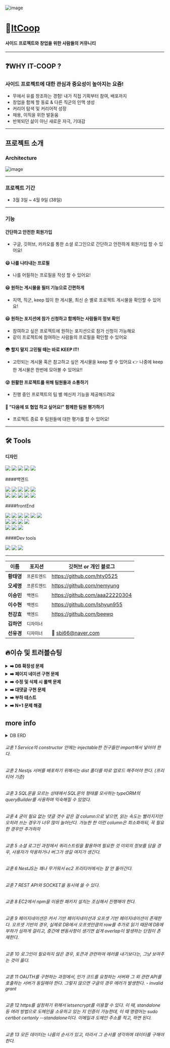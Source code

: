 ![image](https://user-images.githubusercontent.com/82748285/162229805-ae28866d-0da7-4e36-9f53-b3d81d83443d.png)

# 🤔[ItCoop][itcooplink]

[itcooplink]: https://it-coop.co.kr 'go itCoop'

#### 사이드 프로젝트와 창업을 위한 사람들의 커뮤니티

---

## ❓WHY IT-COOP ?

### 사이드 프로젝트에 대한 관심과 중요성이 높아지는 요즘!

- 무에서 유를 창조하는 경험! 내가 직접 기획부터 참여, 배포까지
- 창업을 함께 할 동료 & 다른 직군의 인맥 생성
- 커리어 탐색 및 커리어적 성장
- 채용, 이직을 위한 발돋움
- 반복되던 삶이 아닌 새로운 자극, 기대감

<hr/>

## 프로젝트 소개

### Architecture

![image](https://user-images.githubusercontent.com/48893036/162189441-14f99bf8-740a-497d-986d-136c32d5d371.png)

<hr/>

### 프로젝트 기간

- 3월 3일 ~ 4월 9일 (38일)

<hr/>

### 기능

#### 간단하고 안전한 회원가입

- 구글, 깃허브, 카카오를 통한 소셜 로그인으로 간단하고 안전하게 회원가입 할 수 있어요!

#### 😃 나를 나타내는 프로필

- 나를 어필하는 프로필을 작성 할 수 있어요!

#### 😃 원하는 게시물을 필터 기능으로 간편하게

- 지역, 직군, keep 많이 한 게시물, 최신 순 별로 프로젝트 게시물을 확인할 수 있어요!

#### 😃 원하는 포지션에 참가 신청하고 함께하는 사람들의 정보 확인

- 참여하고 싶은 프로젝트에 원하는 포지션으로 참가 신청이 가능해요
- 같이 프로젝트에 참여하는 사람들의 프로필을 확인할 수 있어요

#### 😳 할지 말지 고민될 때는 바로 KEEP IT!

- 고민되는 게시물 혹은 참고하고 싶은 게시물을 keep 할 수 있어요
  👉 나중에 keep한 게시물은 한번에 모아볼 수 있어요!!

#### 😜 원활한 프로젝트를 위해 팀원들과 소통하기

- 진행 중인 프로젝트의 팀 별 메신저 기능을 제공해드려요

#### 🤠 ”다음에 또 협업 하고 싶어요!” 함께한 팀원 평가하기

- 프로젝트 종료 후 팀원들에 대한 평가를 할 수 있어요!
<hr/>

## 🛠 Tools

#### 디자인

<p>
  <img src="https://img.shields.io/badge/Figma-F24E1E?style=for-the-badge&logo=Figma&logoColor=white"/>
  <img src="https://img.shields.io/badge/Adobe XD-FF61F6?style=for-the-badge&logo=Adobe XD&logoColor=white"/>
  <img src="https://img.shields.io/badge/Adobe Illustrator-FF9A00?style=for-the-badge&logo=Adobe Illustrator&logoColor=white"/>
  <img src="https://img.shields.io/badge/Adobe Photoshop-31A8FF?style=for-the-badge&logo=Adobe Photoshop&logoColor=white"/>
  <img src="https://img.shields.io/badge/css-1572B6?style=for-the-badge&logo=css3&logoColor=white">
<br>
</p>

####백엔드

<p>
<img src="https://img.shields.io/badge/javascript-F7DF1E?style=for-the-badge&logo=javascript&logoColor=black">
<img src="https://img.shields.io/badge/TypeScript-3178C6?style=for-the-badge&logo=TypeScript&logoColor=white"/>
<img src="https://img.shields.io/badge/ESLint-4B3263?style=for-the-badge&logo=eslint&logoColor=white">
<img src="https://img.shields.io/badge/node.js-339933?style=for-the-badge&logo=Node.js&logoColor=white">
<img src="https://img.shields.io/badge/NestJS-E0234E?style=for-the-badge&logo=NestJS&logoColor=white">

<br>
  <img src="https://img.shields.io/badge/mysql-%2300f.svg?style=for-the-badge&logo=mysql& logoColor=white">
  <img src="https://img.shields.io/badge/NPM-%23000000.svg?style=for-the-badge&logo=npm&  logoColor=white">
  <img src="https://img.shields.io/badge/AWS Ec2-232F3E?style=for-the-badge&  logo=amazonaws&logoColor=white">
   <img src="https://img.shields.io/badge/socket.io-ffffff?style=for-the-badge&logo=socket.io&logoColor=black">
  <img src="https://img.shields.io/badge/JWT-black?style=for-the-badge&logo=JSON%20web%20tokens">

<br>
</p>

####frontEnd

<p>
  <img src="https://img.shields.io/badge/javascript-F7DF1E?style=for-the-badge&logo=javascript&logoColor=black">
  <img src="https://img.shields.io/badge/Tailwind-06B6D4?style=for-the-badge&logo=Tailwind CSS&logoColor=white">
  <img src="https://img.shields.io/badge/html-E34F26?style=for-the-badge&logo=html5&logoColor=white">
  <img src="https://img.shields.io/badge/css-1572B6?style=for-the-badge&logo=css3&logoColor=white">
  <img src="https://img.shields.io/badge/ESLint-4B3263?style=for-the-badge&logo=eslint&logoColor=white">
  <img src="https://img.shields.io/badge/yarn-%232C8EBB.svg?style=for-the-badge&logo=yarn&logoColor=white">
  <br>
  <img src="https://img.shields.io/badge/React-61DAFB?style=for-the-badge&logo=React&logoColor=black">
  <img src="https://img.shields.io/badge/React_Router-CA4245?style=for-the-badge&logo=react-router&logoColor=white">
  <img src="https://img.shields.io/badge/-React%20Query-FF4154?style=for-the-badge&logo=react%20query&logoColor=white">
  <img src="https://img.shields.io/badge/socket.io-ffffff?style=for-the-badge&logo=socket.io&logoColor=black">
<br>
  <img src="https://img.shields.io/badge/github%20actions-%232671E5.svg?style=for-the-badge&logo=githubactions&logoColor=white">
  <img src="https://img.shields.io/badge/CloudFront-D05C4B?style=for-the-badge&logo=Amazon AWS&logoColor=white">
  <img src="https://img.shields.io/badge/Amazon S3-569A31?style=for-the-badge&logo=Amazon S3&logoColor=white">
</p>

####Dev tools

<p> 
  <img src="https://img.shields.io/badge/Visual%20Studio%20Code-0078d7.svg?style=for-the-badge&logo=visual-studio-code&logoColor=white">
  <img src="https://img.shields.io/badge/git-%23F05033.svg?style=for-the-badge&logo=git&logoColor=white">
  <img src="https://img.shields.io/badge/github-%23121011.svg?style=for-the-badge&logo=github&logoColor=white">
<br>

<hr>

| 이름       | 포지션       | 깃허브 or 개인 블로그          |
| ---------- | ------------ | ------------------------------ |
| **황태영** | `프론트엔드` | https://github.com/hty0525     |
| **오세명** | `프론트엔드` | https://github.com/nemyung     |
| **이승민** | `백엔드`     | https://github.com/aaa22220304 |
| **이수현** | `백엔드`     | https://github.com/lshyun955   |
| **천강효** | `백엔드`     | https://github.com/beewp       |
| **김하연** | `디자이너`   |                                |
| **선유경** | `디자이너`   | 🚢 sbi66@naver.com             |

## 🔥이슈 및 트러블슈팅

<details>
<summary><b>➡️ DB 확장성 문제</b></summary>

> **문제** : DB 테이블에서 컬럼 자체가 값을 의미하여 유연성이 제한되는 문제
>
> **설명** : 게시글을 DB에 저장할 때, 작성자가 요구하는 각각의 직군 및 기술 스택과 그에 따라 필요한 인원수를 저장해야 헀다. 직군 및 기술 스택을 각각의 컬럼으로 하여 각 몇명이 요구되는 지를 저장하고 있었다. 그 결과, 백엔드에서 컬럼으로 지정한 직군 및 기술 스택에 대한 정보만을 저장하고 있었다.
>
> **해결** : 해당하는 컬럼을 모두 제거한 후, 기존 One to One 관계에서 One To Many 관계로 테이블 관계 설정을 바꾸어 기술 스택 및 직군에 대한 정보를 row에 저장하였다.
>
> **효과** : 기존의 제약에서 벗어나서 더 다양한 종류의 기술 스택의 정보를 저장할 수 있었고, 실제로 10여 가지의 정보를 저장하였던 초기 대비 프로젝트가 진행됨에 따라 20여 가지의 정보를 저장해야 했고 이를 성공적으로 저장할 수 있었다.
</details>

<details>
<summary><b>➡️ 페이지 네이션 구현 문제</b></summary>

> **문제1** : 여러 가지 필터와 정렬 순서에 따른 페이지네이션을 구현으로 너무 많은 분기처리가 필요했던 문제
>
> **설명** : 사용자 편의성을 개선하기 위해서 전체 게시글 목록 조회 API에서 직군, 기술 스택, 모집 완료 여부, 그리고 지역 등의 여러가지 필터 기능이 필요했고, 거기에 더해 최신순 및 keep it 갯수 순으로 정렬이 필요했다. 각각에 대해서 서로 다르게 분기 처리를 할 경우, API를 매우 다양하게 작성하거나, 분기 처리에 따라 코드에 중복되는 부분이 지속적으로 발생하여 코드의 가동성이 떨어지고 에러 처리 등에 있어서 작업 효율이 떨어지는 문제가 발생하였다.
>
> **해결** : TypeORM이 제공하는 QueryBuilder를 통해 쿼리를 작성하였다. 각각의 필터링 및 정렬에 대해 조건문을 통해 쿼리에 추가적으로 조건을 지정해주는 방식으로 코드를 작성하였다.
>
> **효과** : 각각의 분기처리를 따로 할 필요성이 사라져 코드가 중복되는 부분이 사라졌고, 코드의 가독성이 높아져 코드를 수정함에 있어 불편함이 사라졌다. 또한, 오류가 발생하였을 때 여러가지 조건에 대해서 실험을 진행하여 어떤 부분에서 오류가 발생하였는 지를 손쉽게 찾을 수 있었으며, 똑같은 부분을 여러번 수정할 필요 없이 손쉽게 버그를 고칠 수 있었다.

<br>

> **문제2** : 페이지네이션을 Keep it 갯수를 기준으로 할 경우 시간이 매우 오래 걸리는 문제
>
> **설명** : 사용자의 편의성을 고려하여 사용자들에게 가장 큰 관심을 받는 게시물을 먼저 볼 수 있게 하는 Keep it 갯수 순으로 전체 목록을 받을 수 있게 하였습니다. 그러나, DB 구조 상 매번 Keep it의 갯수를 계산해야 하는 문제가 있었고, 그에 따라 쿼리문을 작성할 경우 매 요청에 대해 DB에 저장된 모든 게시글의 Keep it에 대한 정보를 불러오고 계산해야 하는 문제가 있어 시간이 매우 오래 걸렸다.
>
> **해결** : 게시글에 대한 정보를 저장할 때, Keep it에 대한 갯수를 저장하는 컬럼을 추가하여 이를 기준으로 정렬을 쉽게 할 수 있도록 하였다.
>
> **효과** : 각각의 요청에 있어 매번 DB의 모든 게시글에 대해서 Keep it의 갯수를 계산해야 했던 기존 방식 대비 훨씬 빠른 속도로 요청이 처리되는 것을 확인하였고, 서버의 부하 또한 감소시킬 수 있었다.
</details>

<details>
<summary><b>➡️ 수정 및 삭제 시 롤백 문제</b></summary>

> **문제** : 하나의 요청에 대해서 DB에 여러번 업데이트가 필요한 경우, 중간에 에러가 발생했을 때 의도치 않은 정보 수정이 발생했던 문제
>
> **설명** : 게시글에 Keep it에 대한 컬럼을 추가하여 Keep it을 하거나 취소했을 경우, 해당 컬럼의 정보 또한 수정해야 했다. 또한, 게시글을 수정할 때 여러가지 정보를 한번에 수정할 경우 하나의 테이블이 아니라 One to Many 관계에 있는 서로 다른 테이블의 정보를 수정해야 하는 경우가 존재했다. 그러나, 중간에 에러가 발생하여 작업이 중지된 경우, 어떤 부분에서 에러가 발생한 것인지 알 수 없으며 그 이전에 실시된 수정 사항에 대해서는 반영되는 문제가 발생하였다.
>
> **해결** : Transaction을 통해 문제를 해결하였다. Transaction은 My SQL에서 지원하는 기능으로, TypeORM에서도 이용할 수 있었다. Transaction은 그 특성 상 해당하는 모든 쿼리문이 반영되거나, 에러가 발생할 경우 모두 반영되지 않는데 이러한 특성이 문제 해결에 주요하게 작용하였다. try catch문을 통해 에러를 감지하고 에러가 발생할 경우, transaction을 롤백시켜 모든 수정사항을 되돌릴 수 있었다.
>
> **효과** : 게시글에 대한 정보 테이블에서 Keep it의 갯수에 대해 저장된 정보가 정확하게 Keep it 갯수를 반영하게 되었다. 사용자가 작성한 게시글 수정사항이 반영되는 도중에 에러가 발생하더라도 부분적으로 반영되는 것이 아니라 다시 원래 상태로 정상적으로 돌아오게 되었다. 
</details>

<details>
<summary><b>➡️ 대댓글 구현 문제</b></summary>

> **문제** : 대댓글을 구현함에 있어 일차원 배열의 정보를 트리 구조로 변환해야 하여 시간 복잡도가 O(n²)이던 문제
>
> **설명** : DB에 댓글에 대한 정보를 저장할 때, depth를 저장하여 해당 댓글이 댓글인지 대댓글인지를 저장하고, group을 저장하여 해당 댓글 및 대댓글이 몇번째 댓글 및 대댓글인지에 대한 정보를 저장하였다. 이 경우, 프론트엔드에서 일차원 배열을 이중 for문을 활용해 트리 구조로 변환해야 했기 때문에 시간 복잡도가 O(n²)이었고, 댓글의 수가 많아질 경우 문제가 발생할 것으로 판단하였다. 또한, 댓글이 삭제된 대댓글을 표현할 수 있는 방법이 필요했다.
>
> **해결** : 문제를 해결하기 위해 DB 구조 수정과 트리 구조로 변환 로직 변경을 고려하였다. Type ORM은 또한 tree 구조를 지원하여 이렇게 DB 구조를 변환할 경우 문제를 해결할 수 있다. 그러나, 이렇게 될 경우 매핑에 상당히 오랜 시간이 소요될 것으로 판단하였다. 멘토님께 질문한 결과, Type ORM은 매핑에 있어 row의 수가 많아질 수록 기하급수적으로 시간이 소요됨을 알게 되어, 이 방법보다는 로직을 변환하는 방식으로 문제를 해결하기로 하였다. Javascript는 Set 자료구조를 지원하는데, set 자료형의 경우 각각의 요소가 있는 지 여부를 검사하는 것과 add가 O(1)의 시간을 소요한다. 또한 댓글은 시간 순서대로 저장되어 있는데, 이 점을 이용하여 기존 이중 for문에서 단일 for문으로 대댓글 구현하였다. 
>
> **효과** : 단일 for문으로 대댓글 로직을 변경하여 기존 O(n²)이던 시간 복잡도를 O(n)으로 개선할 수 있었다. ORM에서 추가적인 매핑 과정 없이 문제를 해결할 수 있어 다른 부분에서 시간이 추가적으로 소요되는 부분을 걱정할 필요가 없었다. 
</details>

<details>
<summary><b>➡️ 부하 테스트</b></summary>

> **문제** : 부하 테스트 라이브러리인 artillery를 통해 서버에 부하를 가했을 때, 요청 처리 시간이 너무 오래 걸리던 문제.
>
> **설명** : 부하 테스트 라이브러리인 artillery를 통해 요청이 가장 잦을 것으로 생각되는 전체 게시글 목록 조회 API에 대한 부하 테스트를 진행하였다. 기존 200ms 이하이던 요청 처리 시간이 평균 1500ms으로 증가하였고, 하위 99%의 경우 3000ms 이상이 소요되었다. 또한, 부하를 더 강하게 했을 때는 요청이 정상적으로 응답을 받을 수 없었던 문제
>
> **해결** : TypeORM의 로깅 기능으로 해당 API에서 이용되는 쿼리문을 읽을 수 있었다. 해당 쿼리문에서 이용되는 조건문 및 정렬 기준을 토대로 테이블의 index를 점검 및 수정하였다.
>
> **효과** : 부하 테스트를 재실시하였을 때, 평균 소요 시간을 20% 정도 감축할 수 있었으며, 하위 99%의 경우에는 최대 50%까지 시간 소요가 감소하는 것을 확인하였다.
</details>

<details>
<summary><b>➡️ N+1 문제 해결</b></summary>

</details>

## more info

<details>
<summary> DB ERD </summary>
<div markdown="1">

![image](https://user-images.githubusercontent.com/48893036/162195875-c367e352-da7b-4195-bd3b-33298abf7b43.png)

</div>
</details>

###### 교훈 1 Service의 constructor 안에는 injectable한 친구들만 import해서 넣어야 한다.

###### 교훈 2 Nestjs 서버를 배포하기 위해서는 dist 폴더를 따로 업로드 해주어야 한다. (프리티어 기준)

###### 교훈 3 SQL문을 모르는 상태에서 SQL문의 형태를 모사하는 typeORM의 queryBuilder를 사용하며 익숙해질 수 있었다.

###### 교훈 4 굳이 필요 없는 댓글 갯수 같은 걸 column으로 넣으면, 읽는 속도는 빨라지지만 오히려 쓰는 경우가 너무 많이 늘어난다. 가능한 한 이런 column은 최소화하되, 꼭 필요한 경우만 추가하자

###### 교훈 5 소셜 로그인 과정에서 쿼리스트링을 활용하여 필요한 것 이외의 정보를 담을 경우, 사용자가 악용하거나 버그가 생길 여지가 생긴다.

###### 교훈 6 NestJS는 꽤나 무거워서 ec2 프리티어에서는 잘 안 돌아간다.

###### 교훈 7 REST API와 SOCKET을 동시에 쓸 수 있다.

###### 교훈 8 EC2에서 npm을 이용한 패키지 설치는 조심해서 진행해야 한다.

###### 교훈 9 페이지네이션은 커서 기반 페이지네이션과 오프셋 기반 페이지네이션이 존재한다. 오프셋 기반의 경우, 실제로 DB에서 오프셋만큼의 row를 추가로 읽기 때문에 DB에 부하가 심하게 걸리고, 중간에 변동사항이 생기면 쉽게 overlap이 발생하는 단점이 존재한다.

###### 교훈 10 로그인이 필요하지 않은 경우, 토큰과 관련하여 에러를 내기보다는, 그냥 보여주는 것이 옳다.

###### 교훈 11 OAUTH를 구현하는 과정에서, 인가 코드를 요청하는 서버와 그 외 관련 API를 호출하는 서버가 동일해야 한다. 그렇지 않으면 구글의 경우 에러가 발생한다. - invalid grant

###### 교훈 12 https를 설정하기 위해서 letsencrypt를 이용할 수 있다. 이 때, standalone 등 여러 방법으로 도메인을 소유하고 있는 지 인증이 가능한데, 이 때 명령어는 sudo certbot certonly --standalone이다. 이메일과 도메인 주소를 적고, 하면 된다.

###### 교훈 13 모든 데이터는 나름의 순서가 있고, 따라서 그 순서를 생각하며 데이터를 구해야 한다.
